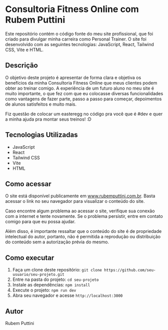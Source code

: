 # Consultoria Fitness Online com Rubem Puttini

Este repositório contém o código fonte do meu site profissional, que foi criado para divulgar minha carreira como Personal Trainer. O site foi desenvolvido com as seguintes tecnologias: JavaScript, React, Tailwind CSS, Vite e HTML.

## Descrição

O objetivo deste projeto é apresentar de forma clara e objetiva os benefícios da minha Consultoria Fitness Online que meus clientes podem obter ao treinar comigo. A experiência de um futuro aluno no meu site é muito importante, o que fez com que eu colocasse diversas funcionalidades como vantagens de fazer parte, passo a passo para começar, depoimentos de alunos satisfeitos e muito mais.

Fiz questão de colocar um easteregg no código pra você que é #dev e quer a minha ajuda pra montar seus treinos! :D

## Tecnologias Utilizadas

- JavaScript
- React
- Tailwind CSS
- Vite
- HTML

## Como acessar

O site está disponível publicamente em www.rubemputtini.com.br. Basta acessar o link no seu navegador para visualizar o conteúdo do site.

Caso encontre algum problema ao acessar o site, verifique sua conexão com a internet e tente novamente. Se o problema persistir, entre em contato comigo para que eu possa ajudar.

Além disso, é importante ressaltar que o conteúdo do site é de propriedade intelectual do autor, portanto, não é permitida a reprodução ou distribuição do conteúdo sem a autorização prévia do mesmo.

## Como executar

1. Faça um clone deste repositório: `git clone https://github.com/seu-usuario/seu-projeto.git`
2. Entre na pasta do projeto: `cd seu-projeto`
3. Instale as dependências: `npm install`
4. Execute o projeto: `npm run dev`
5. Abra seu navegador e acesse `http://localhost:3000`

## Autor

Rubem Puttini
